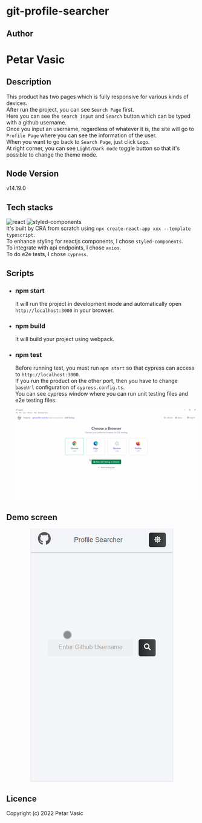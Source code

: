 # git-profile-searcher
## Author
<h1>Petar Vasic</h1>

## Description
This product has two pages which is fully responsive for various kinds of devices. \
After run the project, you can see `Search Page` first. \
Here you can see the `search input` and `Search` button which can be typed with a github username. \
Once you input an username, regardless of whatever it is, the site will go to `Profile Page` where you can see the information of the user. \
When you want to go back to `Search Page`, just click `Logo`. \
At right corner, you can see `Light/Dark mode` toggle button so that it's possible to change the theme mode.

## Node Version
v14.19.0

## Tech stacks
![react](https://img.shields.io/badge/frontend-react-61dafb?style=flat&logo=React)
![styled-components](https://img.shields.io/badge/styling-styled--components-%23DB7093?style=flat&logo=styled-components) \
It's built by CRA from scratch using `npx create-react-app xxx --template typescript`. \
To enhance styling for reactjs components, I chose `styled-components`. \
To integrate with api endpoints, I chose `axios`. \
To do e2e tests, I chose `cypress`.

## Scripts
* ### npm start
   It will run the project in development mode and automatically open `http://localhost:3000` in your browser.
* ### npm build
   It will build your project using webpack.
* ### npm test
   Before running test, you must run `npm start` so that cypress can access to `http://localhost:3000`. \
   If you run the product on the other port, then you have to change `baseUrl` configuration of `cypress.config.ts`. \
   You can see cypress window where you can run unit testing files and e2e testing files.
   <p align="center">
      <img src="./public/cypress-test-demo-petar.gif" alt="cypress-demo" />
   </p>

## Demo screen
<p align="center">
    <img src="./public/product-demo-petar.gif" alt="product-demo" />
</p>

## Licence
Copyright (c) 2022 Petar Vasic